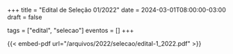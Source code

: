 +++
title = "Edital de Seleção 01/2022"
date = 2024-03-01T08:00:00-03:00
draft = false

tags = ["edital", "selecao"]
eventos = []
+++

{{< embed-pdf url="/arquivos/2022/selecao/edital-1_2022.pdf" >}}
